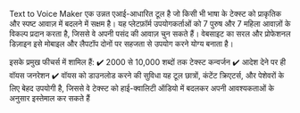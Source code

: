 Text to Voice Maker एक उन्नत एआई-आधारित टूल है जो किसी भी भाषा के टेक्स्ट को प्राकृतिक और स्पष्ट आवाज़ में बदलने में सक्षम है। यह प्लेटफ़ॉर्म उपयोगकर्ताओं को 7 पुरुष और 7 महिला आवाज़ों के विकल्प प्रदान करता है, जिससे वे अपनी पसंद की आवाज़ चुन सकते हैं। वेबसाइट का सरल और प्रोफेशनल डिज़ाइन इसे मोबाइल और लैपटॉप दोनों पर सहजता से उपयोग करने योग्य बनाता है।

इसके प्रमुख फीचर्स में शामिल हैं:
✔️ 2000 से 10,000 शब्दों तक टेक्स्ट कन्वर्जन
✔️ आदेश देने पर ही वॉयस जनरेशन
✔️ वॉयस को डाउनलोड करने की सुविधा
यह टूल छात्रों, कंटेंट क्रिएटर्स, और पेशेवरों के लिए बेहद उपयोगी है, जिससे वे टेक्स्ट को हाई-क्वालिटी ऑडियो में बदलकर अपनी आवश्यकताओं के अनुसार इस्तेमाल कर सकते हैं
